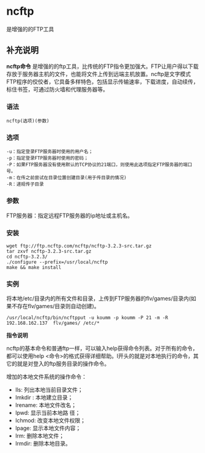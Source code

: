 ncftp
===

是增强的的FTP工具

## 补充说明

**ncftp命令** 是增强的的ftp工具，比传统的FTP指令更加强大。FTP让用户得以下载存放于服务器主机的文件，也能将文件上传到远端主机放置。ncftp是文字模式FTP程序的佼佼者，它具备多样特色，包括显示传输速率，下载进度，自动续传，标住书签，可通过防火墙和代理服务器等。

### 语法  

```shell
ncftp(选项)(参数)
```

### 选项  

```shell
-u：指定登录FTP服务器时使用的用户名；
-p：指定登录FTP服务器时使用的密码；
-P：如果FTP服务器没有使用默认的TCP协议的21端口，则使用此选项指定FTP服务器的端口号。
-m：在传之前尝试在目录位置创建目录(用于传目录的情况)
-R：递规传子目录
```

### 参数  

FTP服务器：指定远程FTP服务器的ip地址或主机名。

### 安装  

```shell
wget ftp://ftp.ncftp.com/ncftp/ncftp-3.2.3-src.tar.gz
tar zxvf ncftp-3.2.3-src.tar.gz
cd ncftp-3.2.3/
./configure --prefix=/usr/local/ncftp
make && make install
```

### 实例  

将本地/etc/目录内的所有文件和目录，上传到FTP服务器的flv/games/目录内(如果不存在flv/games/目录则自动创建)。

```shell
/usr/local/ncftp/bin/ncftpput -u koumm -p koumm -P 21 -m -R 192.168.162.137  flv/games/ /etc/*
```

 **指令说明** 

ncftp的基本命令和普通ftp一样，可以输入help获得命令列表。对于所有的命令，都可以使用help <命令>的格式获得详细帮助。l开头的就是对本地执行的命令，其它的就是对登入的ftp服务目录的操作命令。

增加的本地文件系统的操作命令：

*   lls: 列出本地当前目录文件；
*   lmkdir : 本地建立目录；
*   lrename: 本地文件改名；
*   lpwd: 显示当前本地路 径；
*   lchmod: 改变本地文件权限；
*   lpage: 显示本地文件内容；
*   lrm: 删除本地文件；
*   lrmdir: 删除本地目录。


<!-- Linux命令行搜索引擎：https://jaywcjlove.github.io/linux-command/ -->